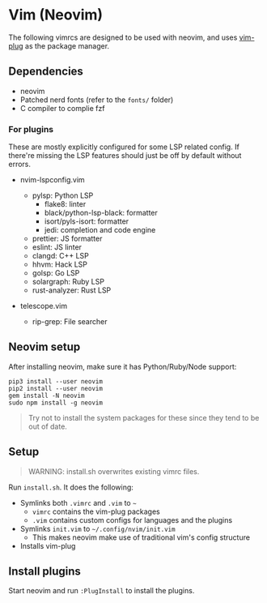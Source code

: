 # Vim (Neovim)

The following vimrcs are designed to be used with neovim, and uses [vim-plug](https://github.com/junegunn/vim-plug) as the package manager.

## Dependencies

- neovim
- Patched nerd fonts (refer to the `fonts/` folder)
- C compiler to complie fzf

### For plugins

These are mostly explicitly configured for some LSP related config. If there're missing the LSP features should just be off by default without errors.

- nvim-lspconfig.vim

  - pylsp: Python LSP
    - flake8: linter
    - black/python-lsp-black: formatter
    - isort/pyls-isort: formatter
    - jedi: completion and code engine
  - prettier: JS formatter
  - eslint: JS linter
  - clangd: C++ LSP
  - hhvm: Hack LSP
  - golsp: Go LSP
  - solargraph: Ruby LSP
  - rust-analyzer: Rust LSP

- telescope.vim
  - rip-grep: File searcher

## Neovim setup

After installing neovim, make sure it has Python/Ruby/Node support:

```
pip3 install --user neovim
pip2 install --user neovim
gem install -N neovim
sudo npm install -g neovim
```

> Try not to install the system packages for these since they tend to be out of date.

## Setup

> WARNING: install.sh overwrites existing vimrc files.

Run `install.sh`. It does the following:

- Symlinks both `.vimrc` and `.vim` to `~`
  - `vimrc` contains the vim-plug packages
  - `.vim` contains custom configs for languages and the plugins
- Symlinks `init.vim` to `~/.config/nvim/init.vim`
  - This makes neovim make use of traditional vim's config structure
- Installs vim-plug

## Install plugins

Start neovim and run `:PlugInstall` to install the plugins.
